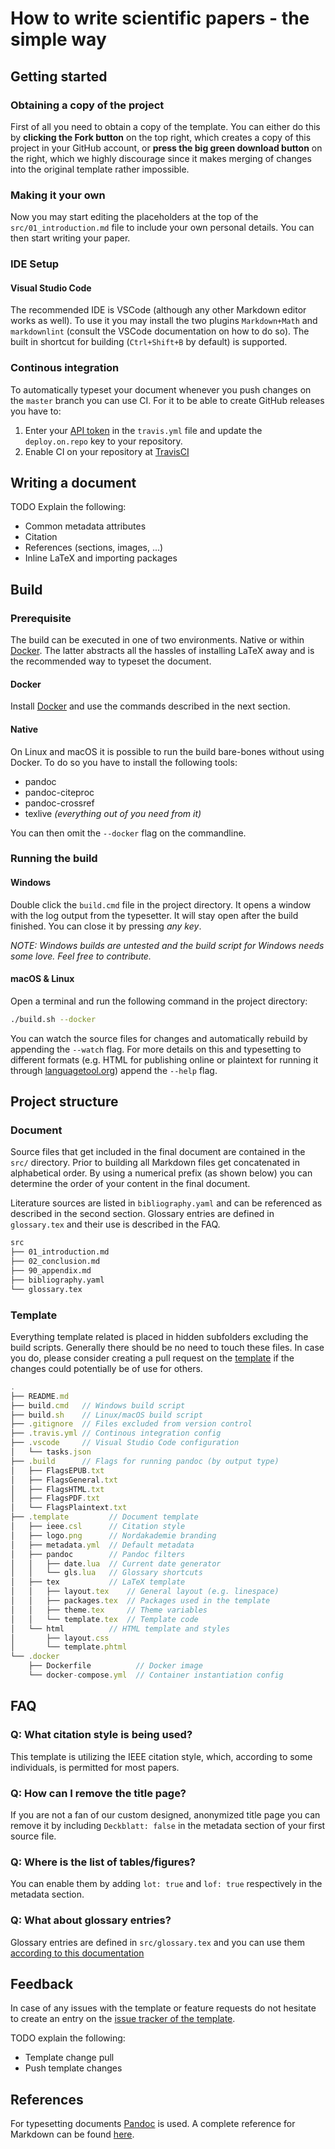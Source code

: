 # How to write scientific papers - the simple way

## Getting started

### Obtaining a copy of the project

First of all you need to obtain a copy of the template. You can either do this by **clicking the Fork button** on the top right, which creates a copy of this project in your GitHub account, or **press the big green download button** on the right, which we highly discourage since it makes merging of changes into the original template rather impossible.

### Making it your own

Now you may start editing the placeholders at the top of the `src/01_introduction.md` file to include your own personal details. You can then start writing your paper.

### IDE Setup

#### Visual Studio Code

The recommended IDE is VSCode (although any other Markdown editor works as well). To use it you may install the two plugins `Markdown+Math` and `markdownlint` (consult the VSCode documentation on how to do so). The built in shortcut for building (`Ctrl+Shift+B` by default) is supported.

### Continous integration

To automatically typeset your document whenever you push changes on the `master` branch you can use CI. For it to be able to create GitHub releases you have to:

1. Enter your [API token](https://docs.travis-ci.com/user/deployment/releases/#authenticating-with-an-oauth-token) in the `travis.yml` file and update the `deploy.on.repo` key to your repository.
1. Enable CI on your repository at [TravisCI](https://travis-ci.org)

## Writing a document

TODO Explain the following:

- Common metadata attributes
- Citation
- References (sections, images, ...)
- Inline LaTeX and importing packages

## Build

### Prerequisite

The build can be executed in one of two environments. Native or within [Docker](https://www.docker.com/products/docker-desktop). The latter abstracts all the hassles of installing LaTeX away and is the recommended way to typeset the document.

#### Docker

Install [Docker](https://www.docker.com/products/docker-desktop) and use the commands described in the next section.

#### Native

On Linux and macOS it is possible to run the build bare-bones without using Docker. To do so you have to install the following tools:

- pandoc
- pandoc-citeproc
- pandoc-crossref
- texlive _(everything out of you need from it)_

You can then omit the `--docker` flag on the commandline.

### Running the build

#### Windows

Double click the `build.cmd` file in the project directory. It opens a window with the log output from the typesetter. It will stay open after the build finished. You can close it by pressing _any key_.

_NOTE: Windows builds are untested and the build script for Windows needs some love. Feel free to contribute._

#### macOS & Linux

Open a terminal and run the following command in the project directory:

```bash
./build.sh --docker
```

You can watch the source files for changes and automatically rebuild by appending the `--watch` flag. For more details on this and typesetting to different formats (e.g. HTML for publishing online or plaintext for running it through [languagetool.org](https://languagetool.org/)) append the `--help` flag.

## Project structure

### Document

Source files that get included in the final document are contained in the `src/` directory. Prior to building all Markdown files get concatenated in alphabetical order. By using a numerical prefix (as shown below) you can determine the order of your content in the final document.

Literature sources are listed in `bibliography.yaml` and can be referenced as described in the second section. Glossary entries are defined in `glossary.tex` and their use is described in the FAQ.

```bash
src
├── 01_introduction.md
├── 02_conclusion.md
├── 90_appendix.md
├── bibliography.yaml
└── glossary.tex
```

### Template

Everything template related is placed in hidden subfolders excluding the build scripts. Generally there should be no need to touch these files. In case you do, please consider creating a pull request on the [template](https://github.com/TexNAK/Science-Paper-Template) if the changes could potentially be of use for others.

```javascript
.
├── README.md
├── build.cmd   // Windows build script
├── build.sh    // Linux/macOS build script
├── .gitignore  // Files excluded from version control
├── .travis.yml // Continous integration config
├── .vscode     // Visual Studio Code configuration
│   └── tasks.json
├── .build      // Flags for running pandoc (by output type)
│   ├── FlagsEPUB.txt
│   ├── FlagsGeneral.txt
│   ├── FlagsHTML.txt
│   ├── FlagsPDF.txt
│   └── FlagsPlaintext.txt
├── .template         // Document template
│   ├── ieee.csl      // Citation style
│   ├── logo.png      // Nordakademie branding
│   ├── metadata.yml  // Default metadata
│   ├── pandoc        // Pandoc filters
│   │   ├── date.lua  // Current date generator
│   │   └── gls.lua   // Glossary shortcuts
│   ├── tex           // LaTeX template
│   │   ├── layout.tex    // General layout (e.g. linespace)
│   │   ├── packages.tex  // Packages used in the template
│   │   ├── theme.tex     // Theme variables
│   │   └── template.tex  // Template code
│   └── html          // HTML template and styles
│       ├── layout.css
│       └── template.phtml
└── .docker
    ├── Dockerfile          // Docker image
    └── docker-compose.yml  // Container instantiation config
```

## FAQ

### Q: What citation style is being used?

This template is utilizing the IEEE citation style, which, according to some individuals, is permitted for most papers.

### Q: How can I remove the title page?

If you are not a fan of our custom designed, anonymized title page you can remove it by including `Deckblatt: false` in the metadata section of your first source file.

### Q: Where is the list of tables/figures?

You can enable them by adding `lot: true` and `lof: true` respectively in the metadata section.

### Q: What about glossary entries?

Glossary entries are defined in `src/glossary.tex` and you can use them [according to this documentation](https://github.com/tomncooper/pandoc-gls/blob/ed659c7b50baab9ce7c8eab15285fe9602f914f7/ReadMe.md#pandoc-gls)

## Feedback

In case of any issues with the template or feature requests do not hesitate to create an entry on the [issue tracker of the template](https://github.com/TexNAK/Science-Paper-Template/issues).

TODO explain the following:

- Template change pull
- Push template changes

## References

For typesetting documents [Pandoc](https://pandoc.org) is used. A complete reference for Markdown can be found [here](https://rmarkdown.rstudio.com/authoring_pandoc_markdown.html%23raw-tex).
